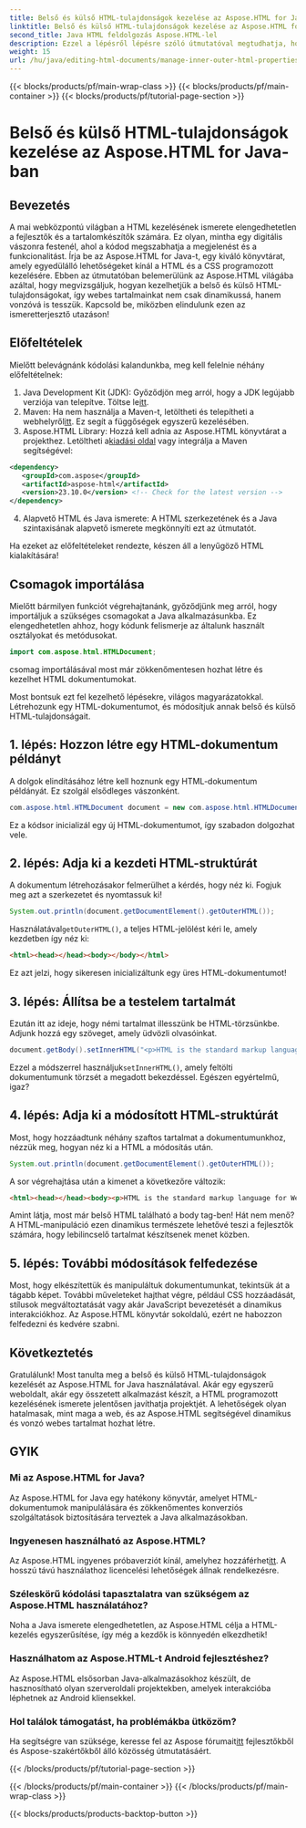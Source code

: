 ```yaml
---
title: Belső és külső HTML-tulajdonságok kezelése az Aspose.HTML for Java-ban
linktitle: Belső és külső HTML-tulajdonságok kezelése az Aspose.HTML for Java-ban
second_title: Java HTML feldolgozás Aspose.HTML-lel
description: Ezzel a lépésről lépésre szóló útmutatóval megtudhatja, hogyan kezelheti a belső és külső HTML-tulajdonságokat az Aspose.HTML for Java programban, amely tökéletes webfejlesztők és tartalomkészítők számára.
weight: 15
url: /hu/java/editing-html-documents/manage-inner-outer-html-properties/
---
```


{{< blocks/products/pf/main-wrap-class >}}
{{< blocks/products/pf/main-container >}}
{{< blocks/products/pf/tutorial-page-section >}}

# Belső és külső HTML-tulajdonságok kezelése az Aspose.HTML for Java-ban

## Bevezetés
A mai webközpontú világban a HTML kezelésének ismerete elengedhetetlen a fejlesztők és a tartalomkészítők számára. Ez olyan, mintha egy digitális vászonra festenél, ahol a kódod megszabhatja a megjelenést és a funkcionalitást. Írja be az Aspose.HTML for Java-t, egy kiváló könyvtárat, amely egyedülálló lehetőségeket kínál a HTML és a CSS programozott kezelésére. Ebben az útmutatóban belemerülünk az Aspose.HTML világába azáltal, hogy megvizsgáljuk, hogyan kezelhetjük a belső és külső HTML-tulajdonságokat, így webes tartalmainkat nem csak dinamikussá, hanem vonzóvá is tesszük. Kapcsold be, miközben elindulunk ezen az ismeretterjesztő utazáson!

## Előfeltételek

Mielőtt belevágnánk kódolási kalandunkba, meg kell felelnie néhány előfeltételnek:

1.  Java Development Kit (JDK): Győződjön meg arról, hogy a JDK legújabb verziója van telepítve. Töltse le[itt](https://www.oracle.com/java/technologies/javase-jdk11-downloads.html).
2.  Maven: Ha nem használja a Maven-t, letöltheti és telepítheti a webhelyről[itt](https://maven.apache.org/download.cgi). Ez segít a függőségek egyszerű kezelésében.
3.  Aspose.HTML Library: Hozzá kell adnia az Aspose.HTML könyvtárat a projekthez. Letöltheti a[kiadási oldal](https://releases.aspose.com/html/java/) vagy integrálja a Maven segítségével:
```xml
<dependency>
   <groupId>com.aspose</groupId>
   <artifactId>aspose-html</artifactId>
   <version>23.10.0</version> <!-- Check for the latest version -->
</dependency>
```
4. Alapvető HTML és Java ismerete: A HTML szerkezetének és a Java szintaxisának alapvető ismerete megkönnyíti ezt az útmutatót.

Ha ezeket az előfeltételeket rendezte, készen áll a lenyűgöző HTML kialakítására!

## Csomagok importálása

Mielőtt bármilyen funkciót végrehajtanánk, győződjünk meg arról, hogy importáljuk a szükséges csomagokat a Java alkalmazásunkba. Ez elengedhetetlen ahhoz, hogy kódunk felismerje az általunk használt osztályokat és metódusokat.

```java
import com.aspose.html.HTMLDocument;
```

csomag importálásával most már zökkenőmentesen hozhat létre és kezelhet HTML dokumentumokat. 

Most bontsuk ezt fel kezelhető lépésekre, világos magyarázatokkal. Létrehozunk egy HTML-dokumentumot, és módosítjuk annak belső és külső HTML-tulajdonságait.

## 1. lépés: Hozzon létre egy HTML-dokumentum példányt

A dolgok elindításához létre kell hoznunk egy HTML-dokumentum példányát. Ez szolgál elsődleges vászonként.

```java
com.aspose.html.HTMLDocument document = new com.aspose.html.HTMLDocument();
```

Ez a kódsor inicializál egy új HTML-dokumentumot, így szabadon dolgozhat vele.

## 2. lépés: Adja ki a kezdeti HTML-struktúrát

A dokumentum létrehozásakor felmerülhet a kérdés, hogy néz ki. Fogjuk meg azt a szerkezetet és nyomtassuk ki!

```java
System.out.println(document.getDocumentElement().getOuterHTML());
```

 Használatával`getOuterHTML()`, a teljes HTML-jelölést kéri le, amely kezdetben így néz ki: 
```html
<html><head></head><body></body></html>
```
Ez azt jelzi, hogy sikeresen inicializáltunk egy üres HTML-dokumentumot!

## 3. lépés: Állítsa be a testelem tartalmát

Ezután itt az ideje, hogy némi tartalmat illesszünk be HTML-törzsünkbe. Adjunk hozzá egy szöveget, amely üdvözli olvasóinkat.

```java
document.getBody().setInnerHTML("<p>HTML is the standard markup language for Web pages.</p>");
```

Ezzel a módszerrel használjuk`setInnerHTML()`, amely feltölti dokumentumunk törzsét a megadott bekezdéssel. Egészen egyértelmű, igaz?

## 4. lépés: Adja ki a módosított HTML-struktúrát

Most, hogy hozzáadtunk néhány szaftos tartalmat a dokumentumunkhoz, nézzük meg, hogyan néz ki a HTML a módosítás után.

```java
System.out.println(document.getDocumentElement().getOuterHTML());
```

A sor végrehajtása után a kimenet a következőre változik:
```html
<html><head></head><body><p>HTML is the standard markup language for Web pages.</p></body></html>
```
Amint látja, most már belső HTML található a body tag-ben! Hát nem menő? A HTML-manipuláció ezen dinamikus természete lehetővé teszi a fejlesztők számára, hogy lebilincselő tartalmat készítsenek menet közben.

## 5. lépés: További módosítások felfedezése

Most, hogy elkészítettük és manipuláltuk dokumentumunkat, tekintsük át a tágabb képet. További műveleteket hajthat végre, például CSS hozzáadását, stílusok megváltoztatását vagy akár JavaScript bevezetését a dinamikus interakciókhoz. Az Aspose.HTML könyvtár sokoldalú, ezért ne habozzon felfedezni és kedvére szabni.

## Következtetés

Gratulálunk! Most tanulta meg a belső és külső HTML-tulajdonságok kezelését az Aspose.HTML for Java használatával. Akár egy egyszerű weboldalt, akár egy összetett alkalmazást készít, a HTML programozott kezelésének ismerete jelentősen javíthatja projektjét. A lehetőségek olyan hatalmasak, mint maga a web, és az Aspose.HTML segítségével dinamikus és vonzó webes tartalmat hozhat létre.

## GYIK

### Mi az Aspose.HTML for Java?  
Az Aspose.HTML for Java egy hatékony könyvtár, amelyet HTML-dokumentumok manipulálására és zökkenőmentes konverziós szolgáltatások biztosítására terveztek a Java alkalmazásokban.

### Ingyenesen használható az Aspose.HTML?  
 Az Aspose.HTML ingyenes próbaverziót kínál, amelyhez hozzáférhet[itt](https://releases.aspose.com/). A hosszú távú használathoz licencelési lehetőségek állnak rendelkezésre.

### Széleskörű kódolási tapasztalatra van szükségem az Aspose.HTML használatához?  
Noha a Java ismerete elengedhetetlen, az Aspose.HTML célja a HTML-kezelés egyszerűsítése, így még a kezdők is könnyedén elkezdhetik!

### Használhatom az Aspose.HTML-t Android fejlesztéshez?  
Az Aspose.HTML elsősorban Java-alkalmazásokhoz készült, de hasznosítható olyan szerveroldali projektekben, amelyek interakcióba léphetnek az Android kliensekkel.

### Hol találok támogatást, ha problémákba ütközöm?  
 Ha segítségre van szüksége, keresse fel az Aspose fórumait[itt](https://forum.aspose.com/c/html/29) fejlesztőkből és Aspose-szakértőkből álló közösség útmutatásáért.

{{< /blocks/products/pf/tutorial-page-section >}}

{{< /blocks/products/pf/main-container >}}
{{< /blocks/products/pf/main-wrap-class >}}

{{< blocks/products/products-backtop-button >}}
